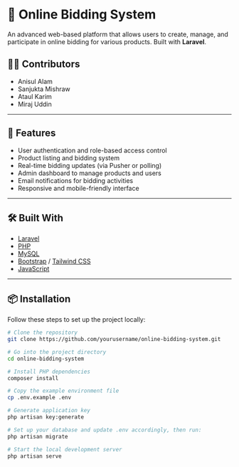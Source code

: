 # 🛒 Online Bidding System

An advanced web-based platform that allows users to create, manage, and participate in online bidding for various products. Built with **Laravel**.

## 👨‍💻 Contributors

- Anisul Alam
- Sanjukta Mishraw  
- Ataul Karim  
- Miraj Uddin

---

## 🚀 Features

- User authentication and role-based access control
- Product listing and bidding system
- Real-time bidding updates (via Pusher or polling)
- Admin dashboard to manage products and users
- Email notifications for bidding activities
- Responsive and mobile-friendly interface

---

## 🛠️ Built With

- [Laravel](https://laravel.com/)
- [PHP](https://www.php.net/)
- [MySQL](https://www.mysql.com/)
- [Bootstrap](https://getbootstrap.com/) / [Tailwind CSS](https://tailwindcss.com/)
- [JavaScript](https://developer.mozilla.org/en-US/docs/Web/JavaScript)

---

## 📦 Installation

Follow these steps to set up the project locally:

```bash
# Clone the repository
git clone https://github.com/yourusername/online-bidding-system.git

# Go into the project directory
cd online-bidding-system

# Install PHP dependencies
composer install

# Copy the example environment file
cp .env.example .env

# Generate application key
php artisan key:generate

# Set up your database and update .env accordingly, then run:
php artisan migrate

# Start the local development server
php artisan serve

